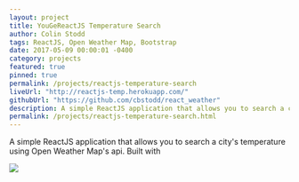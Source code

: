 ```yaml
---
layout: project
title: YouGeReactJS Temperature Search
author: Colin Stodd
tags: ReactJS, Open Weather Map, Bootstrap
date: 2017-05-09 00:00:01 -0400
category: projects
featured: true
pinned: true
permalink: /projects/reactjs-temperature-search
liveUrl: "http://reactjs-temp.herokuapp.com/"
githubUrl: "https://github.com/cbstodd/react_weather"
description: A simple ReactJS application that allows you to search a city's temperature using Open Weather Map's api. Built with
permalink: /projects/reactjs-temperature-search.html
---
```


A simple ReactJS application that allows you to search a city's temperature using Open Weather Map's api. Built with

<img src="https://res.cloudinary.com/colinstodd-com/image/upload/ulkxmpkshc3g5gpgkfha.png" class="image fit">

